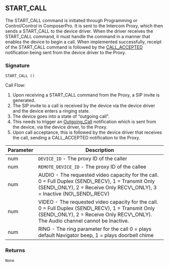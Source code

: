 ## START\_CALL

The START\_CALL command is initiated through Programming or Control/Control in ComposerPro. It is sent to the Intercom Proxy, which then sends a START\_CALL to the device driver. When the driver receives the START\_CALL command, it must handle the command in a manner that enables the device to begin a call. When implemented successfully, receipt of the START\_CALL command is followed by the [CALL\_ACCEPTED][1] notification being sent from the device driver to the Proxy.


### Signature

`START_CALL ()`


Call Flow:

1. Upon receiving a START\_CALL command from the Proxy, a SIP invite is generated.
2. The SIP invite to a call is received by the device via the device driver and the device enters a ringing state.
3. The device goes into a state of “outgoing call”. 
4. This needs to trigger an [Outgoing\_Call][2] notification which is sent from the device, via the device driver, to the Proxy.
5. Upon call acceptance, this is followed by the device driver that receives the call, sending a CALL\_ACCEPTED notification to the Proxy.


| Parameter | Description                                                                                                                                                                                |
| --------- | ------------------------------------------------------------------------------------------------------------------------------------------------------------------------------------------ |
| num       | `DEVICE_ID` - The proxy ID of the caller                                                                                                                                                   |
| num       | `REMOTE_DEVICE_ID` - The proxy ID of the callee                                                                                                                                            |
| num       | AUDIO - The requested video capacity for the call. 0 = Full Duplex (SEND\\\_RECV), 1 = Transmit Only (SEND\\\_ONLY), 2 = Receive Only RECV\\\_ONLY), 3 = Inactive (NO\\\_SEND\\\_RECV)     |
| num       | VIDEO - The requested video capacity for the call. 0 = Full Duplex (SEND\\\_RECV), 1 = Transmit Only (SEND\\\_ONLY), 2 = Receive Only RECV\\\_ONLY). The Audio channel cannot be Inactive. |
| num       | RING - The ring parameter for the call 0 = plays default Navigator beep, 1 = plays doorbell chime                                                                                          |


### Returns

`None`

[1]:	https://snap-one.github.io/docs-driverworks-proxyprotocol/#intercom-call-notifications-call_accepted
[2]:	https://snap-one.github.io/docs-driverworks-proxyprotocol/#intercom-call-notifications-outgoing_call